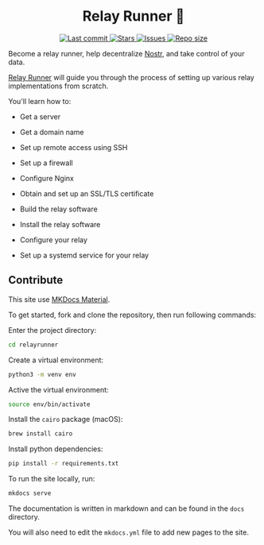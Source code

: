 <div align="center"><p>
    <h1>Relay Runner 📡</h1>
    <a href="https://github.com/nodetec/relayrunner/pulse">
      <img alt="Last commit" src="https://img.shields.io/github/last-commit/nodetec/relayrunner?style=for-the-badge&logo=starship&color=8bd5ca&logoColor=D9E0EE&labelColor=302D41"/>
    </a>
    <a href="https://github.com/nodetec/relayrunner/stargazers">
      <img alt="Stars" src="https://img.shields.io/github/stars/nodetec/relayrunner?style=for-the-badge&logo=starship&color=c69ff5&logoColor=D9E0EE&labelColor=302D41" />
    </a>
    <a href="https://github.com/nodetec/relayrunner/issues">
      <img alt="Issues" src="https://img.shields.io/github/issues/nodetec/relayrunner?style=for-the-badge&logo=bilibili&color=F5E0DC&logoColor=D9E0EE&labelColor=302D41" />
    </a>
    <a href="https://github.com/nodetec/relayrunner">
      <img alt="Repo size" src="https://img.shields.io/github/repo-size/nodetec/relayrunner?color=%23DDB6F2&label=SIZE&logo=codesandbox&style=for-the-badge&logoColor=D9E0EE&labelColor=302D41" />
    </a>
</div>

Become a relay runner, help decentralize [Nostr](https://nostr.com/ "Nostr"), and take control of your data.

[Relay Runner](https://relayrunner.org "Relay Runner") will guide you through the process of setting up various relay implementations from scratch.

You'll learn how to:

- Get a server

- Get a domain name

- Set up remote access using SSH

- Set up a firewall

- Configure Nginx

- Obtain and set up an SSL/TLS certificate

- Build the relay software

- Install the relay software

- Configure your relay

- Set up a systemd service for your relay

## Contribute

This site use [MKDocs Material](https://squidfunk.github.io/mkdocs-material/ "MKDocs Material").

To get started, fork and clone the repository, then run following commands:

Enter the project directory:

```bash
cd relayrunner
```

Create a virtual environment:

```bash
python3 -m venv env
```

Active the virtual environment:

```bash
source env/bin/activate
```

Install the `cairo` package (macOS):

```bash
brew install cairo
```

Install python dependencies:

```bash
pip install -r requirements.txt
```

To run the site locally, run:

```bash
mkdocs serve
```

The documentation is written in markdown and can be found in the `docs` directory.

You will also need to edit the `mkdocs.yml` file to add new pages to the site.
